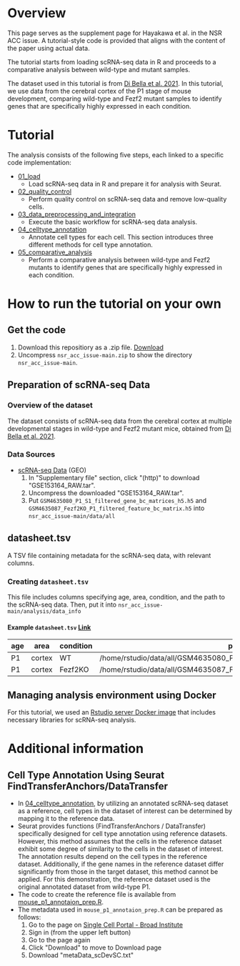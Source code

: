 # Overview
This page serves as the supplement page for Hayakawa et al. in the NSR ACC issue.
A tutorial-style code is provided that aligns with the content of the paper using actual data.

The tutorial starts from loading scRNA-seq data in R and proceeds to a comparative analysis between wild-type and mutant samples.

The dataset used in this tutorial is from [Di Bella et al. 2021](https://www.nature.com/articles/s41586-021-03670-5).
In this tutorial, we use data from the cerebral cortex of the P1 stage of mouse development, comparing wild-type and Fezf2 mutant samples to identify genes that are specifically highly expressed in each condition.

# Tutorial

The analysis consists of the following five steps, each linked to a specific code implementation:

- [01_load](https://bioinfo-tsukuba.github.io/nsr_acc_issue/01_load.html)
  - Load scRNA-seq data in R and prepare it for analysis with Seurat.
- [02_quality_control](https://bioinfo-tsukuba.github.io/nsr_acc_issue/02_qaulity_control.html)
  - Perform quality control on scRNA-seq data and remove low-quality cells.
- [03_data_preprocessing_and_integration](https://bioinfo-tsukuba.github.io/nsr_acc_issue/03_data_preprocessing_and_integration.html)
  - Execute the basic workflow for scRNA-seq data analysis.
- [04_celltype_annotation](https://bioinfo-tsukuba.github.io/nsr_acc_issue/04_celltype_annotation.html)
  - Annotate cell types for each cell. This section introduces three different methods for cell type annotation.
- [05_comparative_analysis](https://bioinfo-tsukuba.github.io/nsr_acc_issue/05_comparative_analysis.html)
  - Perform a comparative analysis between wild-type and Fezf2 mutants to identify genes that are specifically highly expressed in each condition.

# How to run the tutorial on your own

## Get the code

1. Download this repositiory as a .zip file. [Download](https://github.com/bioinfo-tsukuba/nsr_acc_issue/archive/refs/heads/main.zip)
2. Uncompress `nsr_acc_issue-main.zip` to show the directory `nsr_acc_issue-main`.

## Preparation of scRNA-seq Data
### Overview of the dataset
The dataset consists of scRNA-seq data from the cerebral cortex at multiple developmental stages in wild-type and Fezf2 mutant mice, obtained from [Di Bella et al. 2021](https://www.nature.com/articles/s41586-021-03670-5).

### Data Sources

- [scRNA-seq Data](https://www.ncbi.nlm.nih.gov/geo/query/acc.cgi?acc=GSE153164) (GEO)
  1. In "Supplementary file" section, click "(http)" to download "GSE153164_RAW.tar".
  2. Uncompress the downloaded "GSE153164_RAW.tar".
  3. Put `GSM4635080_P1_S1_filtered_gene_bc_matrices_h5.h5` and `GSM4635087_Fezf2KO_P1_filtered_feature_bc_matrix.h5` into `nsr_acc_issue-main/data/all`


## datasheet.tsv
A TSV file containing metadata for the scRNA-seq data, with relevant columns.

### Creating `datasheet.tsv`
This file includes columns specifying age, area, condition, and the path to the scRNA-seq data.
Then, put it into  `nsr_acc_issue-main/analysis/data_info`

#### Example `datasheet.tsv` [Link](https://github.com/bioinfo-tsukuba/nsr_acc_issue/blob/main/analysis/data_info/datasheet.tsv)
| age | area  | condition | path |
|-----|-------|-----------|-----------------------------------------|
| P1  | cortex | WT        | /home/rstudio/data/all/GSM4635080_P1_S1_filtered_gene_bc_matrices_h5.h5 |
| P1  | cortex | Fezf2KO   | /home/rstudio/data/all/GSM4635087_Fezf2KO_P1_filtered_feature_bc_matrix.h5 |

## Managing analysis environment using Docker
For this tutorial, we used an [Rstudio server Docker image](https://hub.docker.com/r/hway/rstudio_scrnaseq) that includes necessary libraries for scRNA-seq analysis.

# Additional information

## Cell Type Annotation Using Seurat FindTransferAnchors/DataTransfer

- In [04_celltype_annotation](https://bioinfo-tsukuba.github.io/nsr_acc_issue/04_celltype_annotation.html), by utilizing an annotated scRNA-seq dataset as a reference, cell types in the dataset of interest can be determined by mapping it to the reference data.
- Seurat provides functions (FindTransferAnchors / DataTransfer) specifically designed for cell type annotation using reference datasets. However, this method assumes that the cells in the reference dataset exhibit some degree of similarity to the cells in the dataset of interest. The annotation results depend on the cell types in the reference dataset. Additionally, if the gene names in the reference dataset differ significantly from those in the target dataset, this method cannot be applied. For this demonstration, the reference dataset used is the original annotated dataset from wild-type P1.
- The code to create the reference file is available from [mouse_p1_annotaion_prep.R](analysis/scripts/mouse_p1_annotaion_prep.R).
- The metadata used in `mouse_p1_annotaion_prep.R` can be prepared as follows:
  1. Go to the page on [Single Cell Portal - Broad Institute](https://singlecell.broadinstitute.org/single_cell/study/SCP1290/molecular-logic-of-cellular-diversification-in-the-mammalian-cerebral-cortex)
  2. Sign in (from the upper left button)
  3. Go to the page again
  4. Click "Download" to move to Download page
  5. Download "metaData_scDevSC.txt"
